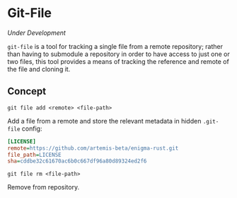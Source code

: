 # Git-File

_Under Development_

`git-file` is a tool for tracking a single file from a remote repository; rather than having to submodule a repository in order to have access to just one or two files, this tool provides a means of tracking the reference and remote of the file and cloning it.

## Concept

`git file add <remote> <file-path>`

Add a file from a remote and store the relevant metadata in hidden `.git-file` config:

```ini
[LICENSE]
remote=https://github.com/artemis-beta/enigma-rust.git
file_path=LICENSE
sha=cddbe32c61670ac6b0c667df96a80d89324ed2f6
```

`git file rm <file-path>`

Remove from repository.
